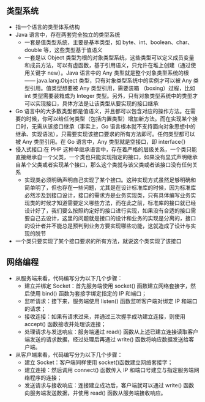 ##  类型系统

* 指一个语言的类型体系结构
* Java 语言中，存在两套完全独立的类型系统
    - 一套是值类型系统，主要是基本类型，如 byte、int、boolean、char、double 等，这些类型基于值语义
    - 一套是以 Object 类型为根的对象类型系统，这些类型可以定义成员变量和成员方法，可以有虚函数，基于引用语义，只允许在堆上创建（通过使用关键字 new）。Java 语言中的 Any 类型就是整个对象类型系统的根 —— java.lang.Object 类型，只有对象类型系统中的实例才可以被 Any 类型引用。值类型想要被 Any 类型引用，需要装箱 （boxing）过程，比如 int 类型需要装箱成为 Integer 类型。另外，只有对象类型系统中的类型才可以实现接口，具体方法是让该类型从要实现的接口继承
* Go 语言中的大多数类型都是值语义，并且都可以包含对应的操作方法。在需要的时候，你可以给任何类型（包括内置类型）增加新方法。而在实现某个接口时，无需从该接口继承（事实上，Go 语言根本就不支持面向对象思想中的继承、实现语法），只需要实现该接口要求的所有方法即可。任何类型都可以被 Any 类型引用。在 Go 语言中，Any 类型就是空接口，即 interface{}
* 侵入式接口:在 PHP 这种单继承语言中，存在着严格的层级关系，一个类只能直接继承自一个父类，一个类也只能实现指定的接口，如果没有显式声明继承自某个父类或者实现某个接口，那么这个类就与该父类或者该接口没有任何关系
    - 实现类必须明确声明自己实现了某个接口。这种实现方式虽然足够明确和简单明了，但也存在一些问题，尤其是在设计标准库的时候，因为标准库必然涉及到接口设计，接口的需求方是业务实现类，只有具体编写业务实现类的时候才知道需要定义哪些方法，而在此之前，标准库的接口就已经设计好了，我们要么按照约定好的接口进行实现，如果没有合适的接口需要自己去设计，这里的问题就是接口的设计和业务的实现是分离的，接口的设计者并不能总是预判到业务方要实现哪些功能，这就造成了设计与实现的脱节
* 一个类只要实现了某个接口要求的所有方法，就说这个类实现了该接口

## 网络编程

* 从服务端来看，代码编写分为以下几个步骤：
    - 建立并绑定 Socket：首先服务端使用 socket() 函数建立网络套接字，然后使用 bind() 函数为套接字绑定指定的 IP 和端口；
    - 监听请求：接下来，服务端使用 listen() 函数监听客户端对绑定 IP 和端口的请求；
    - 接收连接：如果有请求过来，并通过三次握手成功建立连接，则使用 accept() 函数接收并处理该连接；
    - 处理请求与发送响应：服务端通过 read() 函数从上述已建立连接读取客户端发送的请求数据，经过处理后再通过 write() 函数将响应数据发送给客户端。
* 从客户端来看，代码编写分为以下几个步骤：
    - 建立 Socket：客户端同样使用 socket()函数建立网络套接字；
    - 建立连接：然后调用 connect() 函数传入 IP 和端口号建立与指定服务端网络程序的连接；
    - 发送请求与接收响应：连接建立成功后，客户端就可以通过 write() 函数向服务端发送数据，并使用 read() 函数从服务端接收响应。